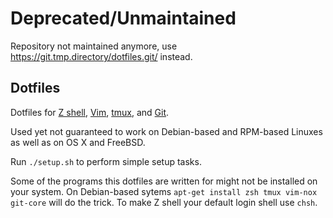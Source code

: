 # Deprecated/Unmaintained

Repository not maintained anymore, use https://git.tmp.directory/dotfiles.git/ instead.

## Dotfiles 

Dotfiles for [Z shell][1], [Vim][2], [tmux][3], and [Git][4].

Used yet not guaranteed to work on Debian-based and RPM-based Linuxes as well
as on OS X and FreeBSD. 

Run `./setup.sh` to perform simple setup tasks.

Some of the programs this dotfiles are written for might not be installed on
your system. On Debian-based sytems `apt-get install zsh tmux vim-nox git-core`
will do the trick. To make Z shell your default login shell use `chsh`.

[1]: http://www.zsh.org/
[2]: http://www.vim.org/
[3]: http://tmux.sourceforge.net/
[4]: http://git-scm.com/
